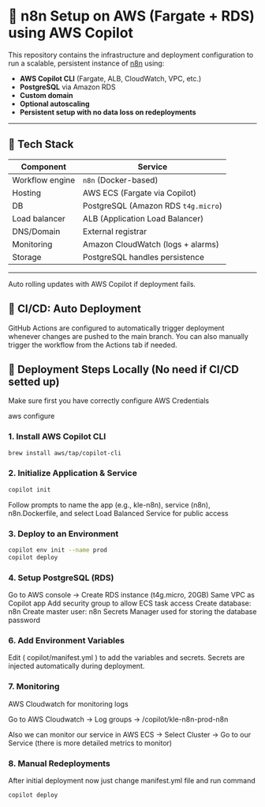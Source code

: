 # 🧠 n8n Setup on AWS (Fargate + RDS) using AWS Copilot

This repository contains the infrastructure and deployment configuration to run a scalable, persistent instance of [n8n](https://n8n.io) using:

- **AWS Copilot CLI** (Fargate, ALB, CloudWatch, VPC, etc.)
- **PostgreSQL** via Amazon RDS
- **Custom domain**
- **Optional autoscaling**
- **Persistent setup with no data loss on redeployments**

---

## 🚀 Tech Stack

| Component       | Service                             |
| --------------- | ----------------------------------- |
| Workflow engine | `n8n` (Docker-based)                |
| Hosting         | AWS ECS (Fargate via Copilot)       |
| DB              | PostgreSQL (Amazon RDS `t4g.micro`) |
| Load balancer   | ALB (Application Load Balancer)     |
| DNS/Domain      | External registrar                  |
| Monitoring      | Amazon CloudWatch (logs + alarms)   |
| Storage         | PostgreSQL handles persistence      |

---

Auto rolling updates with AWS Copilot if deployment fails.

## 🚀 CI/CD: Auto Deployment

GitHub Actions are configured to automatically trigger deployment whenever changes are pushed to the main branch.
You can also manually trigger the workflow from the Actions tab if needed.

## 🔧 Deployment Steps Locally (No need if CI/CD setted up)

Make sure first you have correctly configure AWS Credentials

aws configure

### 1. Install AWS Copilot CLI

```bash
brew install aws/tap/copilot-cli
```

### 2. Initialize Application & Service

```bash
copilot init
```

Follow prompts to name the app (e.g., kle-n8n), service (n8n), n8n.Dockerfile, and select Load Balanced Service for public access

### 3. Deploy to an Environment

```bash
copilot env init --name prod
copilot deploy
```

### 4. Setup PostgreSQL (RDS)

Go to AWS console -> Create RDS instance (t4g.micro, 20GB)
Same VPC as Copilot app
Add security group to allow ECS task access
Create database: n8n
Create master user: n8n
Secrets Manager used for storing the database password

### 6. Add Environment Variables

Edit ( copilot/manifest.yml ) to add the variables and secrets.
Secrets are injected automatically during deployment.

### 7. Monitoring

AWS Cloudwatch for monitoring logs

Go to AWS Cloudwatch -> Log groups -> /copilot/kle-n8n-prod-n8n

Also we can monitor our service in AWS ECS -> Select Cluster -> Go to our Service (there is more detailed metrics to monitor)

### 8. Manual Redeployments

After initial deployment now just change manifest.yml file and run command

```bash
copilot deploy
```
